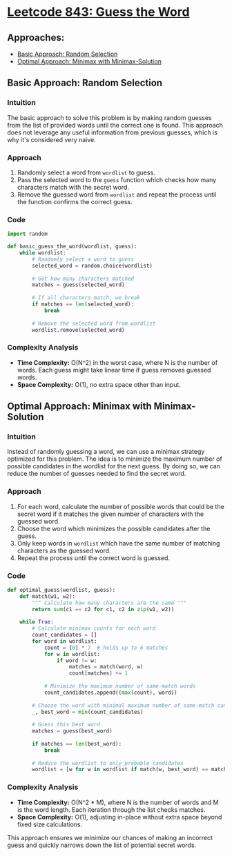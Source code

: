 # [Leetcode 843: Guess the Word](https://leetcode.com/problems/guess-the-word/)

## Approaches:
- [Basic Approach: Random Selection](#random-selection)
- [Optimal Approach: Minimax with Minimax-Solution](#minimax)

## Basic Approach: Random Selection

### Intuition
The basic approach to solve this problem is by making random guesses from the list of provided words until the correct one is found. This approach does not leverage any useful information from previous guesses, which is why it's considered very naive.

### Approach
1. Randomly select a word from `wordlist` to guess.
2. Pass the selected word to the `guess` function which checks how many characters match with the secret word.
3. Remove the guessed word from `wordlist` and repeat the process until the function confirms the correct guess.

### Code
```python
import random

def basic_guess_the_word(wordlist, guess):
    while wordlist:
        # Randomly select a word to guess
        selected_word = random.choice(wordlist)
        
        # Get how many characters matched
        matches = guess(selected_word)
        
        # If all characters match, we break
        if matches == len(selected_word):
            break
        
        # Remove the selected word from wordlist
        wordlist.remove(selected_word)
```

### Complexity Analysis
- **Time Complexity:** O(N^2) in the worst case, where N is the number of words. Each guess might take linear time if guess removes guessed words.
- **Space Complexity:** O(1), no extra space other than input.

## Optimal Approach: Minimax with Minimax-Solution

### Intuition
Instead of randomly guessing a word, we can use a minimax strategy optimized for this problem. The idea is to minimize the maximum number of possible candidates in the wordlist for the next guess. By doing so, we can reduce the number of guesses needed to find the secret word.

### Approach
1. For each word, calculate the number of possible words that could be the secret word if it matches the given number of characters with the guessed word.
2. Choose the word which minimizes the possible candidates after the guess.
3. Only keep words in `wordlist` which have the same number of matching characters as the guessed word.
4. Repeat the process until the correct word is guessed.

### Code
```python
def optimal_guess(wordlist, guess):
    def match(w1, w2):
        """ Calculate how many characters are the same """
        return sum(c1 == c2 for c1, c2 in zip(w1, w2))
    
    while True:
        # Calculate minimax counts for each word
        count_candidates = []
        for word in wordlist:
            count = [0] * 7  # holds up to 6 matches
            for w in wordlist:
                if word != w:
                    matches = match(word, w)
                    count[matches] += 1
            
            # Minimize the maximum number of same-match words
            count_candidates.append((max(count), word))
        
        # Choose the word with minimal maximum number of same-match candidates
        _, best_word = min(count_candidates)
        
        # Guess this best word
        matches = guess(best_word)
        
        if matches == len(best_word):
            break
        
        # Reduce the wordlist to only probable candidates
        wordlist = [w for w in wordlist if match(w, best_word) == matches]
```

### Complexity Analysis
- **Time Complexity:** O(N^2 * M), where N is the number of words and M is the word length. Each iteration through the list checks matches.
- **Space Complexity:** O(1), adjusting in-place without extra space beyond fixed size calculations.

This approach ensures we minimize our chances of making an incorrect guess and quickly narrows down the list of potential secret words.

